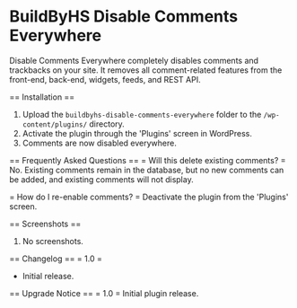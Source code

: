 # BuildByHS Disable Comments Everywhere

Disable Comments Everywhere completely disables comments and trackbacks on your site. It removes all comment-related features from the front-end, back-end, widgets, feeds, and REST API.

== Installation ==
1. Upload the `buildbyhs-disable-comments-everywhere` folder to the `/wp-content/plugins/` directory.
2. Activate the plugin through the 'Plugins' screen in WordPress.
3. Comments are now disabled everywhere.

== Frequently Asked Questions ==
= Will this delete existing comments? =
No. Existing comments remain in the database, but no new comments can be added, and existing comments will not display.

= How do I re-enable comments? =
Deactivate the plugin from the 'Plugins' screen.

== Screenshots ==
1. No screenshots.

== Changelog ==
= 1.0 =
* Initial release.

== Upgrade Notice ==
= 1.0 =
Initial plugin release.
```
